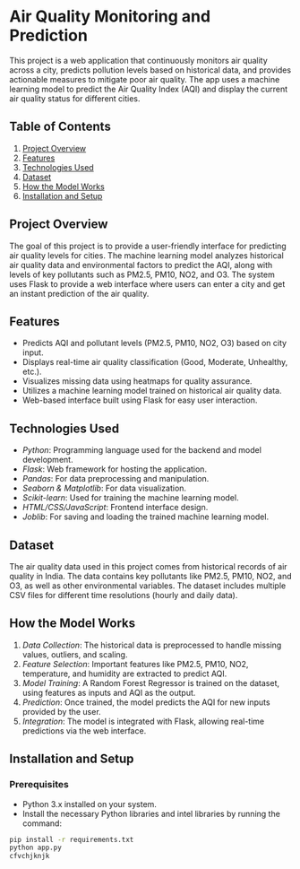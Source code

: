 # Air Quality Monitoring and Prediction

This project is a web application that continuously monitors air quality across a city, predicts pollution levels based on historical data, and provides actionable measures to mitigate poor air quality. The app uses a machine learning model to predict the Air Quality Index (AQI) and display the current air quality status for different cities.

## Table of Contents

1. [Project Overview](#project-overview)
2. [Features](#features)
3. [Technologies Used](#technologies-used)
4. [Dataset](#dataset)
5. [How the Model Works](#how-the-model-works)
6. [Installation and Setup](#installation-and-setup)
## Project Overview

The goal of this project is to provide a user-friendly interface for predicting air quality levels for cities. The machine learning model analyzes historical air quality data and environmental factors to predict the AQI, along with levels of key pollutants such as PM2.5, PM10, NO2, and O3. The system uses Flask to provide a web interface where users can enter a city and get an instant prediction of the air quality.

## Features

- Predicts AQI and pollutant levels (PM2.5, PM10, NO2, O3) based on city input.
- Displays real-time air quality classification (Good, Moderate, Unhealthy, etc.).
- Visualizes missing data using heatmaps for quality assurance.
- Utilizes a machine learning model trained on historical air quality data.
- Web-based interface built using Flask for easy user interaction.

## Technologies Used

- *Python*: Programming language used for the backend and model development.
- *Flask*: Web framework for hosting the application.
- *Pandas*: For data preprocessing and manipulation.
- *Seaborn & Matplotlib*: For data visualization.
- *Scikit-learn*: Used for training the machine learning model.
- *HTML/CSS/JavaScript*: Frontend interface design.
- *Joblib*: For saving and loading the trained machine learning model.

## Dataset

The air quality data used in this project comes from historical records of air quality in India. The data contains key pollutants like PM2.5, PM10, NO2, and O3, as well as other environmental variables. The dataset includes multiple CSV files for different time resolutions (hourly and daily data).

## How the Model Works

1. *Data Collection*: The historical data is preprocessed to handle missing values, outliers, and scaling.
2. *Feature Selection*: Important features like PM2.5, PM10, NO2, temperature, and humidity are extracted to predict AQI.
3. *Model Training*: A Random Forest Regressor is trained on the dataset, using features as inputs and AQI as the output.
4. *Prediction*: Once trained, the model predicts the AQI for new inputs provided by the user.
5. *Integration*: The model is integrated with Flask, allowing real-time predictions via the web interface.

## Installation and Setup

### Prerequisites

- Python 3.x installed on your system.
- Install the necessary Python libraries and intel libraries by running the command:

```bash
pip install -r requirements.txt
python app.py
cfvchjknjk
